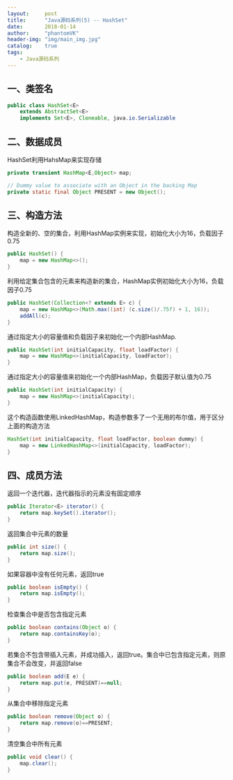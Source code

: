 ```yaml
---
layout:     post
title:      "Java源码系列(5) -- HashSet"
date:       2018-01-14
author:     "phantomVK"
header-img: "img/main_img.jpg"
catalog:    true
tags:
    - Java源码系列
---
```


## 一、类签名

```java
public class HashSet<E>
    extends AbstractSet<E>
    implements Set<E>, Cloneable, java.io.Serializable
```

## 二、数据成员

HashSet利用HahsMap来实现存储

```java
private transient HashMap<E,Object> map;

// Dummy value to associate with an Object in the backing Map
private static final Object PRESENT = new Object();
```


## 三、构造方法

构造全新的、空的集合，利用HashMap实例来实现，初始化大小为16，负载因子0.75

```java
public HashSet() {
    map = new HashMap<>();
}
```

利用给定集合包含的元素来构造新的集合，HashMap实例初始化大小为16，负载因子0.75

```java
public HashSet(Collection<? extends E> c) {
    map = new HashMap<>(Math.max((int) (c.size()/.75f) + 1, 16));
    addAll(c);
}
```

通过指定大小的容量值和负载因子来初始化一个内部HashMap.

```java
public HashSet(int initialCapacity, float loadFactor) {
    map = new HashMap<>(initialCapacity, loadFactor);
}
```

通过指定大小的容量值来初始化一个内部HashMap，负载因子默认值为0.75

```java
public HashSet(int initialCapacity) {
    map = new HashMap<>(initialCapacity);
}
```

这个构造函数使用LinkedHashMap，构造参数多了一个无用的布尔值，用于区分上面的构造方法

```java
HashSet(int initialCapacity, float loadFactor, boolean dummy) {
    map = new LinkedHashMap<>(initialCapacity, loadFactor);
}
```

## 四、成员方法

返回一个迭代器，迭代器指示的元素没有固定顺序

```java
public Iterator<E> iterator() {
    return map.keySet().iterator();
}
```

返回集合中元素的数量

```java
public int size() {
    return map.size();
}
```

如果容器中没有任何元素，返回true

```java
public boolean isEmpty() {
    return map.isEmpty();
}
```

检查集合中是否包含指定元素

```java
public boolean contains(Object o) {
    return map.containsKey(o);
}
```
若集合不包含带插入元素，并成功插入，返回true。集合中已包含指定元素，则原集合不会改变，并返回false

```java
public boolean add(E e) {
    return map.put(e, PRESENT)==null;
}
```

从集合中移除指定元素

```java
public boolean remove(Object o) {
    return map.remove(o)==PRESENT;
}
```

清空集合中所有元素

```java
public void clear() {
    map.clear();
}
```

